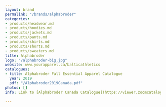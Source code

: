 ```yaml
---
layout: brand
permalink: "/brands/alphabroder"
categories:
- products/headwear.md
- products/hoodies.md
- products/jackets.md
- products/pants.md
- products/shirts.md
- products/shorts.md
- products/sweaters.md
title: Alphabroder
logo: "/alphabroder-big.jpg"
website: www.yourapparel.ca/balticathletics
catalogues:
- title: Alphabroder Fall Essential Apparel Catalogue
  year: 2019
  pdf: "/Alphabroder2019Canada.pdf"
photos: []
info: Link to [Alphabroder Canada Catalogue](https://viewer.zoomcatalog.com/alphabroder-2019-canada)

---
```

